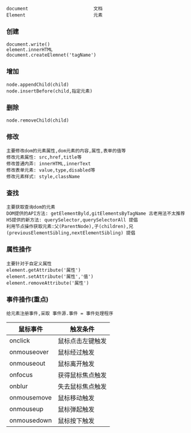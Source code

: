 ```test
document						文档
Element							元素
```

### 创建

```text
document.write()		
element.innerHTML	   	
document.createElemnet('tagName')
```

### 增加

```text
node.appendChild(child)
node.insertBefore(child,指定元素)
```

### 删除

```text
node.removeChild(child)
```

### 修改

```text
主要修改dom的元素属性,dom元素的内容,属性,表单的值等
修改元素属性: src,href,title等
修改普通内弄: innerHTML,innerText
修改表单元素: value,type,disabled等
修改元素样式: style,className
```

### 查找

```text
主要获取查询dom的元素
DOM提供的API方法: getElementByld,gitElementsByTagName 古老用法不太推荐
H5提供的新方法: querySelector,querySelectorAll 提倡
利用节点操作获取元素:父(ParentNode),子(children),兄(previousElementSibling,nextElementSibling) 提倡
```

### 属性操作

```text
主要针对于自定义属性
element.getAttribute('属性')
element.setAttribute('属性','值')
element.removeAttribute('属性')
```

### 事件操作(重点)

```text
给元素注册事件,采取 事件源.事件 = 事件处理程序
```

| 鼠标事件    | 触发条件         |
| ----------- | ---------------- |
| onclick     | 鼠标点击左键触发 |
| onmouseover | 鼠标经过触发     |
| onmouseout  | 鼠标离开触发     |
| onfocus     | 获得鼠标焦点触发 |
| onblur      | 失去鼠标焦点触发 |
| onmousemove | 鼠标移动触发     |
| onmouseup   | 鼠标弹起触发     |
| onmousedown | 鼠标按下触发     |

### 